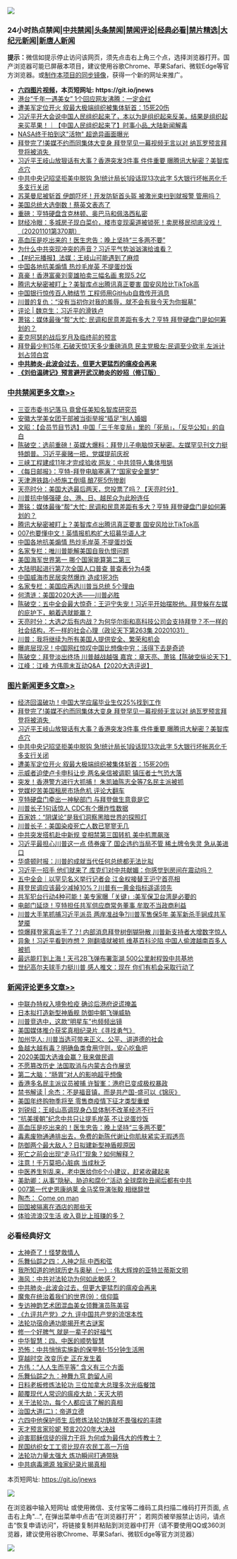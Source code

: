 ![](https://raw.githubusercontent.com/fqnews/bnews/master/64photo/fqnews-qr.jpg)

<div id="tt">
<h3>24小时热点禁闻|<a href="#%E4%B8%AD%E5%85%B1%E7%A6%81%E9%97%BB%E6%9B%B4%E5%A4%9A%E6%96%87%E7%AB%A0">中共禁闻</a>|<a href="#%E5%9B%BE%E7%89%87%E6%96%B0%E9%97%BB%E6%9B%B4%E5%A4%9A%E6%96%87%E7%AB%A0">头条禁闻</a>|<a href="#%E6%96%B0%E9%97%BB%E8%AF%84%E8%AE%BA%E6%9B%B4%E5%A4%9A%E6%96%87%E7%AB%A0">禁闻评论|<a href="#%E5%BF%85%E7%9C%8B%E7%BB%8F%E5%85%B8%E5%A5%BD%E6%96%87">经典必看|<a href="/video.md#%E7%A6%81%E7%89%87%E7%B2%BE%E9%80%89">禁片精选</a>|<a href="https://github.com/fqnews/djy/blob/master/gb/nf1351518.md#1">大纪元新闻</a>|<a href="https://github.com/fqnews/ntdtv/blob/master/gb/prog204.md#1">新唐人新闻</a></h3>
<div><b>提示：</b>微信如提示停止访问该网页，须先点击右上角三个点，选择浏览器打开。国产浏览器可能已屏蔽本项目，建议使用谷歌Chrome、苹果Safari、微软Edge等官方浏览器。或<a href="https://github.com/fqnews/bnews/blob/master/%E5%88%B6%E4%BD%9Cgit%E7%A6%81%E9%97%BB%E9%95%9C%E5%83%8F.md">制作本项目的同步镜像</a>，获得一个新的网址来推广。</div>
<ul>
<li><b><a href="http://d1.bdrive.tk/64.mp4" target="_blank">六四图片视频</a>，本页短网址: https://git.io/jnews</b></li>
<li><a href="/cnnews/hknews/20201101/1423816.md">港台“千年一遇美女” 1个回应网友沸腾：一定会红</a></li>
<li><a href="/topimagenews/20201101/1423886.md">遭美军定位开火 叙最大极端组织被集体斩首：15死20伤</a></li>
<li><a href="/bannedvideo/20201101/1423909.md">习近平开大会说中国人民组织起来了，本以为是组织起来反美，结果是组织起来买苹果！｜【中国人民组织起来了】时事小品_大陆新闻解毒</a></li>
<li><a href="/cnnews/20201101/1423782.md">NASA终于拍到这"活物" 超诡异画面曝光</a></li>
<li><a href="/topimagenews/20201102/1424079.md">拜登完了!美媒不约而同集体大变身 拜登罕见一幕视频无言以对 纳瓦罗预言拜登将被消失 </a></li>
<li><a href="/topimagenews/20201102/1424072.md">习近平王岐山放狠话有大事？香港突发3件事 件件重要 曝腾讯大秘密？美智库点穴</a></li>
<li><a href="/topimagenews/20201101/1423948.md">中共中央记招坚拒美中脱钩 急!统计局长1段话现13次此字 5大银行坏帐恶化千多支行关闭</a></li>
<li><a href="/cnnews/20201101/1423848.md">苏莱曼尼被斩首 伊朗吓坏！开发防斩首头盔 被激光束扫到就报警 管用吗？</a></li>
<li><a href="/cnnews/hknews/20201101/1423817.md">美国总统大选倒数！蔡英文表态了</a></li>
<li><a href="/cnnews/20201101/1423863.md">重磅：亨特硬盘含克林顿、奥巴马和佩洛西私密</a></li>
<li><a href="/bannedvideo/20201101/1423858.md">财经冷眼：多城房子现白菜价，楼市变现渠道被锁死！卖房移民彻底没戏！（20201101第370期）</a></li>
<li><a href="/comments/20201101/1423892.md">高血压是吃出来的！医生忠告：晚上坚持“三多两不要”</a></li>
<li><a href="/bannedvideo/20201102/1424077.md">为什么中共突现冲突的声音？习近平气势汹汹演给谁看？</a></li>
<li><a href="/bannedvideo/20201101/1424027.md">【#纪元播报】法媒：王岐山可能遇到了麻烦</a></li>
<li><a href="/cbnews/20201101/1423760.md">中国各地抗美煽情 热炒毛岸英 不提蛋炒饭</a></li>
<li><a href="/cnnews/hknews/20201101/1423796.md">真豪！香港富豪刘銮雄拍卖三幅名画 套现5.2亿</a></li>
<li><a href="/cbnews/20201101/1423834.md">腾讯大秘密被盯上？美智库点出腾讯真正要害 国安风险比TikTok高</a></li>
<li><a href="/taiwannews/20201101/1423851.md">中国银行惊传百人肺结节 工程师用GitHub自救传开消息</a></li>
<li><a href="/bannedvideo/20201101/1424002.md">川普的复仇：“没有当初你对我的羞辱，就不会有我今天为你掘墓”</a></li>
<li><a href="/ssgc/20201101/1424051.md">评论 | 魏京生：习近平的滑铁卢</a></li>
<li><a href="/cbnews/20201101/1423928.md">萧铭：媒体最後“帮”大忙; 民调和民意差距有多大？亨特 拜登硬盘门是如何筹划的？</a></li>
<li><a href="/taiwannews/20201101/1423846.md">麦克阿瑟的战后岁月及临终前的预言</a></li>
<li><a href="/cnnews/20201102/1424088.md">拜登最少判15年 石破天惊1天多少重磅消息 民主党极左:民调至少砍半 左派计划占领白宫</a></li>
<li><b><a href="/comments/20200211/1275071.md" target="_blank">中共肺炎-此波会过去，但更大更猛烈的瘟疫会再来</a></b></li>
<li><b><a href="/comments/20200207/1272816.md" target="_blank">《刘伯温碑记》预言避开武汉肺炎的妙招（修订版）</a></b></li>
</ul>
</div>

<div class="catlist">
<h3><a href="/cbnews/" target="_blank">中共禁闻</a><span><a href="/cbnews/" target="_blank" rel="nofollow">更多文章>></a></span></h3>
<ul>
<li><a href="/cbnews/20201102/1424200.md" target="_blank">三亚市委书记落马 竟曾任美知名智库研究员</a></li>
<li><a href="/cbnews/20201102/1424198.md" target="_blank">安徽大学美女团干部被当街举报“插足”别人婚姻</a></li>
<li><a href="/cbnews/20201102/1424196.md" target="_blank">文昭：【会员节目节选】中国「三千年变局」里的「死局」，「反华公知」的自白</a></li>
<li><a href="/cbnews/20201102/1424178.md" target="_blank">陈破空：选前重磅！英媒大爆料：拜登儿子电脑惊天秘密。左媒罕见刊文力挺特朗普。习近平豪赌一把，党媒提前庆祝</a></li>
<li><a href="/cbnews/20201102/1424113.md" target="_blank">三峡工程建成11年才完成验收 网友：中共领导人集体甩锅</a></li>
<li><a href="/cbnews/20201102/1424099.md" target="_blank">《每日邮报》：亨特-拜登电脑塞满了“国家安全噩梦”</a></li>
<li><a href="/cbnews/20201102/1424083.md" target="_blank">天津港铁路小桥施工倒塌 酿7死5伤惨剧</a></li>
<li><a href="/cbnews/20201102/1424071.md" target="_blank">天亮时分：美国大选最后两天，您投票了吗？【天亮时分】</a></li>
<li><a href="/cbnews/20201101/1424054.md" target="_blank">川普抗中够强硬 台、港、日、越民众为此盼连任</a></li>
<li><a href="/cbnews/20201101/1423928.md" target="_blank">萧铭：媒体最後“帮”大忙; 民调和民意差距有多大？亨特 拜登硬盘门是如何筹划的？</a></li>
<li><a href="/cbnews/20201101/1423834.md" target="_blank">腾讯大秘密被盯上？美智库点出腾讯真正要害 国安风险比TikTok高</a></li>
<li><a href="/cbnews/20201101/1423761.md" target="_blank">007也要懂中文！英情报机构扩大招募华语人才</a></li>
<li><a href="/cbnews/20201101/1423760.md" target="_blank">中国各地抗美煽情 热炒毛岸英 不提蛋炒饭</a></li>
<li><a href="/cbnews/20201101/1423443.md" target="_blank">名家专栏：唯川普能解美国自我仇恨问题</a></li>
<li><a href="/cbnews/20201101/1423735.md" target="_blank">美国海军世界第一 哪个国家能算第二第三</a></li>
<li><a href="/cbnews/20201101/1423734.md" target="_blank">大陆明起进行第7次全国人口普查 普查表分为4类</a></li>
<li><a href="/cbnews/20201101/1423733.md" target="_blank">中国威海市民居突然爆炸 造成1死3伤</a></li>
<li><a href="/cbnews/20201101/1423640.md" target="_blank">名家专栏：美国应再选川普当总统 5个理由</a></li>
<li><a href="/cbnews/20201101/1423679.md" target="_blank">何清涟：美国2020大选——川普必胜</a></li>
<li><a href="/cbnews/20201101/1423693.md" target="_blank">陈破空：五中全会最大惊奇：王沪宁失宠！习近平开始摆脱他。拜登躲在左媒的庇护下，躺着选就能赢？</a></li>
<li><a href="/cbnews/20201101/1423683.md" target="_blank">天亮时分：大选之后有内战？为何华尔街和高科技公司会支持拜登？不一样的社会结构，不一样的社会心理（政论天下第263集 20201031）</a></li>
<li><a href="/cbnews/20201101/1423675.md" target="_blank">川普：我将继续为所有美国人提供安全、繁荣和机会</a></li>
<li><a href="/cbnews/20201101/1423601.md" target="_blank">曝底层现况！中国网红惊叹中国比想像中穷：活得下去是奇迹</a></li>
<li><a href="/cbnews/20201101/1423599.md" target="_blank">陈破空：拜登淡出终场 川普越战越强 嘉宾：章天亮、萧铭【陈破空纵论天下】</a></li>
<li><a href="/cbnews/20201031/1423545.md" target="_blank">江峰：江峰 方伟周末互动Q&amp;A【2020大选评说】</a></li>

</ul>
</div>
<div class="catlist">
<h3><a href="/topimagenews/" target="_blank">图片新闻</a><span><a href="/topimagenews/" target="_blank" rel="nofollow">更多文章>></a></span></h3>
<ul>
<li><a href="/topimagenews/20201102/1424179.md" target="_blank">经济回温破功！中国大学应届毕业生仅25%找到工作</a></li>
<li><a href="/topimagenews/20201102/1424079.md" target="_blank">拜登完了!美媒不约而同集体大变身 拜登罕见一幕视频无言以对 纳瓦罗预言拜登将被消失 </a></li>
<li><a href="/topimagenews/20201102/1424072.md" target="_blank">习近平王岐山放狠话有大事？香港突发3件事 件件重要 曝腾讯大秘密？美智库点穴</a></li>
<li><a href="/topimagenews/20201101/1423948.md" target="_blank">中共中央记招坚拒美中脱钩 急!统计局长1段话现13次此字 5大银行坏帐恶化千多支行关闭</a></li>
<li><a href="/topimagenews/20201101/1423886.md" target="_blank">遭美军定位开火 叙最大极端组织被集体斩首：15死20伤</a></li>
<li><a href="/topimagenews/20201101/1423826.md" target="_blank">示威者迫使卢卡申科让步 两名亲信被调职 镇压者士气恐大落</a></li>
<li><a href="/topimagenews/20201101/1423825.md" target="_blank">突发！香港警方进行大抓捕！ 朱凯廸陈志全等7名民主派被抓</a></li>
<li><a href="/topimagenews/20201101/1423611.md" target="_blank">党媒挖苦美国租房市场危机 评论大翻车</a></li>
<li><a href="/topimagenews/20201101/1423610.md" target="_blank">亨特硬盘门牵出一神秘部门 与拜登做生意竟是它</a></li>
<li><a href="/topimagenews/20201031/1423563.md" target="_blank">川普长子1句话惊人 CDC有个爆炸性数据</a></li>
<li><a href="/comments/20201031/1423298.md" target="_blank">百家姓：“阴谋论”是我们洞察黑暗世界的探照灯</a></li>
<li><a href="/topimagenews/20201031/1423146.md" target="_blank">川普长子：美国染疫死亡人数已寥寥无几</a></li>
<li><a href="/topimagenews/20201031/1423133.md" target="_blank">中共突发搭机赴中新规 变相禁第三国转机 美中机票飙涨</a></li>
<li><a href="/topimagenews/20201030/1422890.md" target="_blank">习近平最担心川普这一点 债券废了 国企违约当局不管 稀土牌令失灵 急从美进口</a></li>
<li><a href="/topimagenews/20201030/1422877.md" target="_blank">华盛顿时报：川普的成就当代任何总统都无法比拟</a></li>
<li><a href="/topimagenews/20201030/1422820.md" target="_blank">习近平一招手 他们就来了 库克们对中共献媚：你感觉到房间在震动吗？</a></li>
<li><a href="/topimagenews/20201030/1422777.md" target="_blank">五中全会｜以罕见名义举行记者会 江金权接替王沪宁首亮相</a></li>
<li><a href="/topimagenews/20201030/1422658.md" target="_blank">拜登民调应该最少减掉10%？川普有一黄金指标遥遥领先</a></li>
<li><a href="/topimagenews/20201030/1422657.md" target="_blank">共军犯台行动4种可能！美专家曝「关键」:美军保卫台湾是必要的</a></li>
<li><a href="/topimagenews/20201030/1422510.md" target="_blank">电邮门延烧！亨特担任共军供应商常务董事 牟取不当政商利益</a></li>
<li><a href="/topimagenews/20201030/1422482.md" target="_blank">川普大手笔抓捕习近平派员 两岸准战争?川普军售保5年 美军新杀手锏成共军梦魇</a></li>
<li><a href="/topimagenews/20201029/1422443.md" target="_blank">惊爆拜登家真出手了？! 内部消息拜登树倒猢狲散 川普新支持者大增数字惊人</a></li>
<li><a href="/topimagenews/20201029/1422425.md" target="_blank">异象！习近平看到咋想？ 刚翻墙就被抓 维基百科沦陷 中国人偷渡越南百多人被抓</a></li>
<li><a href="/topimagenews/20201029/1422258.md" target="_blank">最远能打到上海！天弓2B飞弹布署澎湖 500公里射程毁中共基地</a></li>
<li><a href="/topimagenews/20201029/1422215.md" target="_blank">世纪高尔夫球手力挺川普 感人推文：现在 你们有机会采取行动了</a></li>

</ul>
</div>
<div class="catlist">
<h3><a href="/comments/" target="_blank">新闻评论</a><span><a href="/comments/" target="_blank" rel="nofollow">更多文章>></a></span></h3>
<ul>
<li><a href="/comments/20201102/1424190.md" target="_blank">中联办特权入境免检疫 确诊后港府说谎掩盖</a></li>
<li><a href="/comments/20201102/1424189.md" target="_blank">日本拟打造新型神盾舰 防御中朝飞弹威胁</a></li>
<li><a href="/comments/20201102/1424183.md" target="_blank">川普竞选中，这款“明星车”也频频出镜</a></li>
<li><a href="/comments/20201102/1424130.md" target="_blank">美国媒体推介获奖真相纪录片《寻找勇气》</a></li>
<li><a href="/comments/20201102/1424110.md" target="_blank">加州华人: 川普当选可带来正义、公平、讲道德的社会</a></li>
<li><a href="/comments/20201102/1424109.md" target="_blank">鱼越大越有毒？明确鱼类食用守则，安心吃鱼吧</a></li>
<li><a href="/comments/20201102/1424092.md" target="_blank">2020美国大选谁会赢？我来做民调</a></li>
<li><a href="/comments/20201102/1424089.md" target="_blank">不愿篡改历史 法国取消与内蒙古合作展览</a></li>
<li><a href="/comments/20201102/1424069.md" target="_blank">第二大脑：“肠胃”对人的影响超乎想像</a></li>
<li><a href="/comments/20201101/1424052.md" target="_blank">香港多名民主派议员被捕 许智峯：港府已变成极权暴政</a></li>
<li><a href="/comments/20201101/1423998.md" target="_blank">禁书解读 | 余杰：不是福音镇，而是共产国-盛可以《锦灰》</a></li>
<li><a href="/comments/20201101/1423994.md" target="_blank">美国年终购物季将至 零售商疫情下征才类型重塑</a></li>
<li><a href="/comments/20201101/1423951.md" target="_blank">刘锐绍：王岐山高调现身凸显体制不改革经济不行</a></li>
<li><a href="/comments/20201101/1423925.md" target="_blank">“抗美援朝”纪念中共只让提毛岸英 不让说蛋炒饭</a></li>
<li><a href="/comments/20201101/1423892.md" target="_blank">高血压是吃出来的！医生忠告：晚上坚持“三多两不要”</a></li>
<li><a href="/comments/20201101/1423891.md" target="_blank">毒素废物通通排出去，免费的新陈代谢让你肌肤紧实无瑕透亮</a></li>
<li><a href="/comments/20201101/1423885.md" target="_blank">防御两个最大敌人？日拟建新型神盾舰原因</a></li>
<li><a href="/comments/20201101/1423883.md" target="_blank">死亡之前会出现“走马灯”现象？如何解释？</a></li>
<li><a href="/comments/20201101/1423882.md" target="_blank">注意！千万莫把心脏病 当成秋乏</a></li>
<li><a href="/comments/20201101/1423881.md" target="_blank">中医养生别乱来，老中医给你6个小建议，赶紧收藏起来</a></li>
<li><a href="/comments/20201101/1423866.md" target="_blank">美助卿：从事“隐秘、胁迫和腐化”活动 全球腐败丑闻后都有中共</a></li>
<li><a href="/comments/20201101/1423865.md" target="_blank">007第一代史恩康纳莱 金马奖导演张毅 相继辞世</a></li>
<li><a href="/comments/20201101/1423847.md" target="_blank">陶杰： Come on man</a></li>
<li><a href="/comments/20201101/1423835.md" target="_blank">回国被隔离在酒店的那些天</a></li>
<li><a href="/comments/20201101/1423830.md" target="_blank">体验流浪汉生活 收入竟比上班赚的多？</a></li>

</ul>
</div>

<div class="catlist">
<h3>必看经典好文</h3>
<ul>
<li><a href="/ccpdope/20200907/1392129.md" target="_blank">太神奇了！怪梦救情人</a></li>
<li><a href="/tculture/20190101/791144.md" target="_blank">乐舞仙踪之四：人神之际 中西和弦</a></li>
<li><a href="/tculture/xiulian/20170611/772817.md" target="_blank">我所知道的地球历史与奥秘（一）: 伟大辉煌的亚特兰蒂斯文明</a></li>
<li><a href="/comments/20191218/1228234.md" target="_blank">海风：中共对法轮功为何如此敏感？</a></li>
<li><a href="/comments/20200211/1275071.md" target="_blank">中共肺炎-此波会过去，但更大更猛烈的瘟疫会再来</a></li>
<li><a href="/topimagenews/20180529/949649.md" target="_blank">魔鬼在统治着我们的世界(9)：信仰篇</a></li>
<li><a href="/topimagenews/20180404/923380.md" target="_blank">专访神韵艺术团混血美女领舞演员陈美容</a></li>
<li><a href="/bookonline/20131116/201045.md" target="_blank">《九评共产党》之九 评中国共产党的流氓本性</a></li>
<li><a href="/tculture/20121025/73079.md" target="_blank">法轮功宿命通功能揭开考古谜案</a></li>
<li><a href="/funmedia/20200713/1359909.md" target="_blank">修一个好脾气 就是一辈子的好福气</a></li>
<li><a href="/comments/20200605/783247.md" target="_blank">中华智慧：四、中医的顺势智慧</a></li>
<li><a href="/baitai/20200711/1359005.md" target="_blank">恐怖：中共悄悄实施新的保甲制-15分钟生活圈</a></li>
<li><a href="/comments/20200626/1259925.md" target="_blank">穿越时空 改变历史 正在发生着</a></li>
<li><a href="/comments/20200720/1363377.md" target="_blank">方伟：“人人生而平等” 含义有三个方面</a></li>
<li><a href="/tculture/20170718/793528.md" target="_blank">乐舞仙踪之九：神舞九穹 韵留人间</a></li>
<li><a href="/comments/20200531/1337359.md" target="_blank">日料老板修炼法轮功 三位加拿大总理多次光临餐馆</a></li>
<li><a href="/comments/20200619/783185.md" target="_blank">颠覆现代人常识的瘟疫大劫：天灭大明</a></li>
<li><a href="/topimagenews/20161125/619230.md" target="_blank">关于法轮功，每个人都应该了解的真相</a></li>
<li><a href="/cbnews/20180308/911611.md" target="_blank">治国大道(二)：帝道立德</a></li>
<li><a href="/comments/20200926/1403542.md" target="_blank">六四中他保护师生 后修炼法轮功铸就不畏强权的丰碑</a></li>
<li><a href="/topimagenews/20200513/1327828.md" target="_blank">天才预言家珍妮 预言2020年大决战</a></li>
<li><a href="/comments/20200622/1346846.md" target="_blank">迫害耶稣信徒的得力干将  为何成为最伟大的传教士？</a></li>
<li><a href="/lifebaike/20200515/1328783.md" target="_blank">民国纺织女工工资比现在农民工高一万倍</a></li>
<li><a href="/cbnews/20200816/1381005.md" target="_blank">法轮功力量太强大 炼功瞬间打通带脉</a></li>
<li><a href="/ccpdope/20200412/1311165.md" target="_blank">中共病毒溯源 独家纪录片揭真相</a></li>

</ul>
</div>

本页短网址: https://git.io/jnews

![](https://raw.githubusercontent.com/fqnews/bnews/master/64photo/fqnews-qr.jpg)

在浏览器中输入短网址 或使用微信、支付宝等二维码工具扫描二维码打开页面, 点击右上角"...", 在弹出菜单中点击“在浏览器打开”； 若网页被举报禁止访问，请点击“恢复申请访问”，将链接复制并粘贴到浏览器中打开（请不要使用QQ或360浏览器，建议使用谷歌Chrome、苹果Safari、微软Edge等官方浏览器）

![](https://raw.githubusercontent.com/fqnews/bnews/master/64photo/wx.jpg)